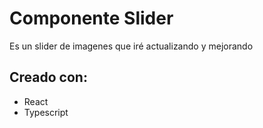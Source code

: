 # Componente Slider

Es un slider de imagenes que iré actualizando y mejorando

## Creado con:

- React
- Typescript

